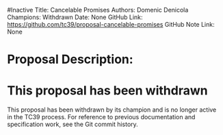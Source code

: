 #Inactive
Title: Cancelable Promises
Authors: Domenic Denicola
Champions: Withdrawn
Date: None
GitHub Link: https://github.com/tc39/proposal-cancelable-promises
GitHub Note Link: None

# Proposal Description:
# This proposal has been withdrawn

This proposal has been withdrawn by its champion and is no longer active in the TC39 process. For reference to previous documentation and specification work, see the Git commit history.
